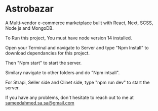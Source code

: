 ﻿# Astrobazar

A Multi-vendor e-commerce marketplace built with React, Next, SCSS, Node js and MongoDB.

To Run this project, You must have node version 14 installed.

Open your Terminal and navigate to Server and type "Npm Install" to download dependancies for this project.

Then "Npm start" to start the server.

Similary navigate to other folders and do "Npm intsall".

For Strapi, Seller side and Clinet side, type "npm run dev" to start the server.

If you have any problems, don't hesitate to reach out to me at sameedahmed.sa.sa@gmail.com



